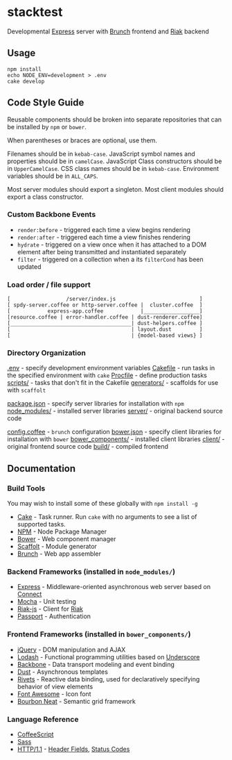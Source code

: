 # stacktest

Developmental [Express](http://expressjs.com/) server with [Brunch](http://brunch.io) frontend and [Riak](http://basho.com/riak/) backend

## Usage

    npm install
    echo NODE_ENV=development > .env
    cake develop

## Code Style Guide

Reusable components should be broken into separate repositories that can be installed by `npm` or `bower`.

When parentheses or braces are optional, use them.

Filenames should be in `kebab-case`. JavaScript symbol names and properties should be in `camelCase`. JavaScript Class constructors should be in `UpperCamelCase`. CSS class names should be in `kebab-case`. Environment variables should be in `ALL_CAPS`.

Most server modules should export a singleton. Most client modules should export a class constructor.

### Custom Backbone Events

- `render:before` - triggered each time a view begins rendering
- `render:after` - triggered each time a view finishes rendering
- `hydrate` - triggered on a view once when it has attached to a DOM element after being transmitted and instantiated separately
- `filter` - triggered on a collection when a its `filterCond` has been updated

### Load order / file support
```
[                  /server/index.js                           ]
[ spdy-server.coffee or http-server.coffee |  cluster.coffee  ]
[            express-app.coffee            |__________________]
[resource.coffee | error-handler.coffee | dust-renderer.coffee]
[_______________________________________| dust-helpers.coffee ]
[                                       | layout.dust         ]
[                                       | {model-based views} ]
```
### Directory Organization

[.env](.env) - specify development environment variables
[Cakefile](Cakefile) - run tasks in the specified environment with `cake`
[Procfile](Procfile) - define production tasks
[scripts/](scripts/) - tasks that don't fit in the Cakefile
[generators/](generators/) - scaffolds for use with `scaffolt`

[package.json](package.json) - specify server libraries for installation with `npm`
[node_modules/](node_modules/) - installed server libraries
[server/](server/index.html) - original backend source code

[config.coffee](config.coffee) - `brunch` configuration
[bower.json](bower.json) - specify client libraries for installation with `bower`
[bower_components/](bower_components/) - installed client libraries
[client/](client/) - original frontend source code
[build/](build/) - compiled frontend

## Documentation

### Build Tools

You may wish to install some of these globally with `npm install -g`

- [Cake](http://coffeescript.org/documentation/docs/cake.html) - Task runner. Run `cake` with no arguments to see a list of supported tasks.
- [NPM](https://npmjs.org/doc/cli/npm.html) - Node Package Manager
- [Bower](http://twitter.github.com/bower/) - Web component manager
- [Scaffolt](https://github.com/paulmillr/scaffolt) - Module generator
- [Brunch](http://brunch.io/) - Web app assembler

### Backend Frameworks (installed in `node_modules/`)

- [Express](http://expressjs.com/) - Middleware-oriented asynchronous web server
based on [Connect](http://www.senchalabs.org/connect/)
- [Mocha](http://visionmedia.github.com/mocha/) - Unit testing
- [Riak-js](http://riakjs.com/) - Client for [Riak](http://docs.basho.com/riak/latest/dev/references/http/)
- [Passport](http://passportjs.org/) - Authentication

### Frontend Frameworks (installed in `bower_components/`)

- [jQuery](http://api.jquery.com/) - DOM manipulation and AJAX
- [Lodash](http://lodash.com/docs) - Functional programming utilities based on [Underscore](http://underscorejs.org/)
- [Backbone](http://backbonejs.org/) - Data transport modeling and event binding
- [Dust](http://akdubya.github.io/dustjs/) - Asynchronous templates
- [Rivets](http://rivetsjs.com/) - Reactive data binding, used for declaratively specifying behavior of view elements
- [Font Awesome](http://fortawesome.github.com/Font-Awesome/) - Icon font
- [Bourbon Neat](http://neat.bourbon.io/) - Semantic grid framework

### Language Reference

- [CoffeeScript](http://coffeescript.org/)
- [Sass](http://sass-lang.com/docs/yardoc/file.SASS_REFERENCE.html)
- [HTTP/1.1](http://www.w3.org/Protocols/rfc2616/rfc2616.html) - [Header Fields](http://www.w3.org/Protocols/rfc2616/rfc2616-sec14.html), [Status Codes](http://www.w3.org/Protocols/rfc2616/rfc2616-sec10.html)
